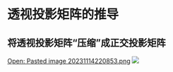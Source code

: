# 透视投影矩阵的推导
##  将透视投影矩阵“压缩”成正交投影矩阵


[Open: Pasted image 20231114220853.png](perspective-2D.jpeg)
![](perspective-2D.jpeg)
